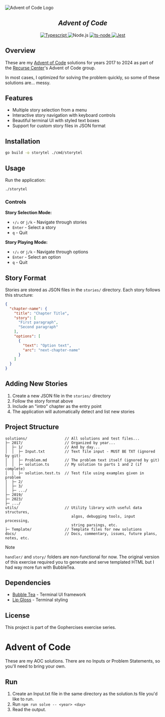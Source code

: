 ![Advent of Code Logo](https://repository-images.githubusercontent.com/112706767/160be980-3b1a-11eb-9dbe-439a40adfa99)
<h2 align="center"><i>Advent of Code</i></h2>

<p align="center">
  <a href="https://golang.org/doc/go1.14">
    <img alt="Typescript" src="https://shields.io/badge/TypeScript-3178C6?logo=TypeScript&logoColor=FFF&style=for-the-badge" />
  </a> 
  <a>
    <img alt="Node.js" src="https://img.shields.io/badge/node.js-339933?style=for-the-badge&logo=Node.js&logoColor=white" />
  </a>
  <a href="https://opensource.org/licenses/MIT">
    <img alt="ts-node" src="https://img.shields.io/static/v1?style=for-the-badge&message=ts-node&color=3178C6&logo=ts-node&logoColor=FFFFFF&label=" />
  </a>
  <a href="https://opensource.org/licenses/MIT">
    <img alt="Jest" src="https://img.shields.io/badge/Jest-323330?style=for-the-badge&logo=Jest&logoColor=white" />
  </a>
</p>



## Overview

These are my [Advent of Code](https://adventofcode.com/) solutions for years 2017 to 2024 as part of the [Recurse Center](https://recurse.com/)'s Advent of Code group.

In most cases, I optimized for solving the problem quickly, so some of these solutions are... messy.

## Features

- Multiple story selection from a menu
- Interactive story navigation with keyboard controls
- Beautiful terminal UI with styled text boxes
- Support for custom story files in JSON format

## Installation

```bash
go build -o storytel ./cmd/storytel
```

## Usage

Run the application:
```bash
./storytel
```

### Controls

**Story Selection Mode:**
- `↑/↓` or `j/k` - Navigate through stories
- `Enter` - Select a story
- `q` - Quit

**Story Playing Mode:**
- `↑/↓` or `j/k` - Navigate through options
- `Enter` - Select an option
- `q` - Quit

## Story Format

Stories are stored as JSON files in the `stories/` directory. Each story follows this structure:

```json
{
  "chapter-name": {
    "title": "Chapter Title",
    "story": [
      "First paragraph",
      "Second paragraph"
    ],
    "options": [
      {
        "text": "Option text",
        "arc": "next-chapter-name"
      }
    ]
  }
}
```

## Adding New Stories

1. Create a new JSON file in the `stories/` directory
2. Follow the story format above
3. Include an "intro" chapter as the entry point
4. The application will automatically detect and list new stories

## Project Structure

```
solutions/                 // All solutions and test files...
├─ 2017/                   // Organized by year...
│  ├─ 1/                   // And by day...
│  │  ├─ Input.txt         // Text file input - MUST BE TXT (ignored by git)
│  │  ├─ Problem.md        // The problem text itself (ignored by git)
│  │  ├─ solution.ts       // My solution to parts 1 and 2 (if complete)
│  │  ├─ solution.test.ts  // Test file using examples given in problem
│  ├─ 2/
│  ├─ 3/
│  ├─ .../
├─ 2019/
├─ 2023/
├─ .../
utils/                     // Utility library with useful data structures, 
                              algos, debugging tools, input processing, 
                              string parsings, etc.
├─ Template/               // Template files for new solutions
docs/                      // Docs, commentary, issues, future plans, notes, etc.

```
> [!NOTE]
> `handler/` and `story/` folders are non-functional for now. The original version of this exercise required you to generate and serve templated HTML but I had way more fun with BubbleTea.

## Dependencies

- [Bubble Tea](https://github.com/charmbracelet/bubbletea) - Terminal UI framework
- [Lip Gloss](https://github.com/charmbracelet/lipgloss) - Terminal styling

## License

This project is part of the Gophercises exercise series.


# Advent of Code

These are my AOC solutions. There are no Inputs or Problem Statements, so you'll need to bring your own.

## Run
1. Create an Input.txt file in the same directory as the solution.ts file you'd like to run.
2. Run `npm run solve -- <year> <day>`
3. Read the output.